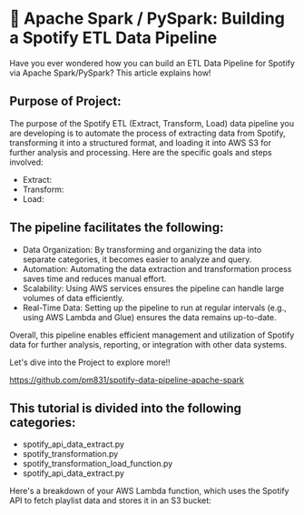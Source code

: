 # 📝 Apache Spark / PySpark: Building a Spotify ETL Data Pipeline

Have you ever wondered how you can build an ETL Data Pipeline for Spotify via Apache Spark/PySpark? This article explains how!

## Purpose of Project:

The purpose of the Spotify ETL (Extract, Transform, Load) data pipeline you are developing is to automate the process of extracting data from Spotify, transforming it into a structured format, and loading it into AWS S3 for further analysis and processing. Here are the specific goals and steps involved:
* Extract:
* Transform:
* Load:

## The pipeline facilitates the following:

* Data Organization: By transforming and organizing the data into separate categories, it becomes easier to analyze and query.
* Automation: Automating the data extraction and transformation process saves time and reduces manual effort.
* Scalability: Using AWS services ensures the pipeline can handle large volumes of data efficiently.
* Real-Time Data: Setting up the pipeline to run at regular intervals (e.g., using AWS Lambda and Glue) ensures the data remains up-to-date.

Overall, this pipeline enables efficient management and utilization of Spotify data for further analysis, reporting, or integration with other data systems.

Let's dive into the Project to explore more!!

https://github.com/pm831/spotify-data-pipeline-apache-spark

## This tutorial is divided into the following categories:

* spotify_api_data_extract.py
* spotify_transformation.py
* spotify_transformation_load_function.py
* spotify_api_data_extract.py

Here's a breakdown of your AWS Lambda function, which uses the Spotify API to fetch playlist data and stores it in an S3 bucket:
